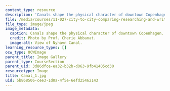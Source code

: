 ```yaml
---
content_type: resource
description: 'Canals shape the physical character of downtown Copenhagen. '
file: /media/courses/11-027-city-to-city-comparing-researching-and-writing-about-cities-spring-2006/5b868506cee31d0a4f5e6efd25462143_Canal_1.jpg
file_type: image/jpeg
image_metadata:
  caption: Canals shape the physical character of downtown Copenhagen.
  credit: Photo by Prof. Cherie Abbanat.
  image-alt: View of Nyhavn Canal.
learning_resource_types: []
ocw_type: OCWImage
parent_title: Image Gallery
parent_type: CourseSection
parent_uid: 3d86dfce-ea32-b32b-d063-9fb41405cd30
resourcetype: Image
title: Canal_1.jpg
uid: 5b868506-cee3-1d0a-4f5e-6efd25462143
---
```

